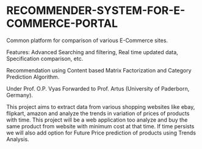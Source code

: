 # RECOMMENDER-SYSTEM-FOR-E-COMMERCE-PORTAL

Common platform for comparison of various E-Commerce sites. 

Features: Advanced Searching and filtering, Real time updated data, Specification comparison, etc.

Recommendation using Content based Matrix Factorization and Category Prediction Algorithm.

Under Prof. O.P. Vyas Forwarded to Prof. Artus (University of Paderborn, Germany).

This project aims to extract data from various shopping websites like ebay, flipkart, amazon and analyze the trends in variation of prices of products with time. This project will be a web application too analyze and buy the same product from website with minimum cost at that time. If time persists we will also add option for Future Price prediction of products using Trends Analysis.

